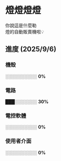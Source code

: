 # 燈燈燈燈

你說這是什麼勒  
燈的自動販賣機啦💡

## 進度 (2025/9/6)
### 機殼
░░░░░░░░░░ **0%**
### 電路 
███░░░░░░░ **30%**
### 電控軟體
░░░░░░░░░░ **0%**
### 使用者介面
░░░░░░░░░░ **0%**

